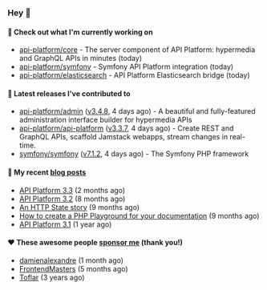 ### Hey 👋

#### 👷 Check out what I'm currently working on

- [api-platform/core](https://github.com/api-platform/core) - The server component of API Platform: hypermedia and GraphQL APIs in minutes (today)
- [api-platform/symfony](https://github.com/api-platform/symfony) - Symfony API Platform integration (today)
- [api-platform/elasticsearch](https://github.com/api-platform/elasticsearch) - API Platform Elasticsearch bridge (today)

#### 🔭 Latest releases I've contributed to

- [api-platform/admin](https://github.com/api-platform/admin) ([v3.4.8](https://github.com/api-platform/admin/releases/tag/v3.4.8), 4 days ago) - A beautiful and fully-featured administration interface builder for hypermedia APIs
- [api-platform/api-platform](https://github.com/api-platform/api-platform) ([v3.3.7](https://github.com/api-platform/api-platform/releases/tag/v3.3.7), 4 days ago) - Create REST and GraphQL APIs, scaffold Jamstack webapps, stream changes in real-time.
- [symfony/symfony](https://github.com/symfony/symfony) ([v7.1.2](https://github.com/symfony/symfony/releases/tag/v7.1.2), 4 days ago) - The Symfony PHP framework

#### 📜 My recent [blog posts](https://soyuka.me)

- [API Platform 3.3](https://soyuka.me/api-platform-3.3/) (2 months ago)
- [API Platform 3.2](https://soyuka.me/api-platform-3.2/) (8 months ago)
- [An HTTP State story](https://soyuka.me/http-state-story/) (9 months ago)
- [How to create a PHP Playground for your documentation](https://soyuka.me/how-to-create-a-php-playground-for-your-documentation/) (9 months ago)
- [API Platform 3.1](https://soyuka.me/api-platform-3.1-whats-new/) (1 year ago)

#### ❤️ These awesome people [sponsor me](https://github.com/sponsors/soyuka) (thank you!)

- [damienalexandre](https://github.com/damienalexandre) (1 month ago)
- [FrontendMasters](https://github.com/FrontendMasters) (5 months ago)
- [Toflar](https://github.com/Toflar) (3 years ago)
